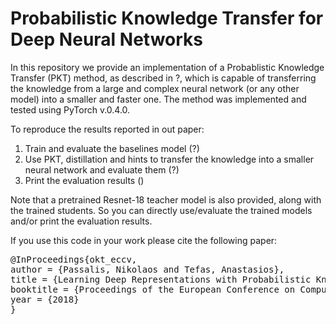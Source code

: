 # Probabilistic Knowledge Transfer for Deep Neural Networks

In this repository we provide an implementation of a Probablistic Knowledge Transfer (PKT) method, as described in ?, which is capable of transferring the knowledge from a large and complex neural network (or any other model) into a smaller and faster one. The method was implemented and tested using PyTorch v.0.4.0.

To reproduce the results reported in out paper:
1. Train and evaluate the baselines model (?)
2. Use PKT, distillation and hints to transfer the knowledge into a smaller neural network and evaluate them (?)
3. Print the evaluation results ()

Note that a pretrained Resnet-18 teacher model is also provided, along with the trained students. So you can directly use/evaluate the trained models and/or print the evaluation results.


If you use this code in your work please cite the following paper:

<pre>
@InProceedings{okt_eccv,
author = {Passalis, Nikolaos and Tefas, Anastasios},
title = {Learning Deep Representations with Probabilistic Knowledge Transfer},
booktitle = {Proceedings of the European Conference on Computer Vision (ECCV)},
year = {2018}
}
</pre>

